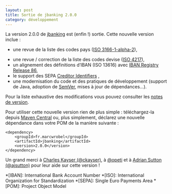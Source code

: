 ```yaml
---
layout: post
title: Sortie de jbanking 2.0.0
category: développement
---
```


La version 2.0.0 de [jbanking](https://github.com/marcwrobel/jbanking) est (enfin !) sortie. Cette nouvelle version
inclue :

- une revue de la liste des codes pays ([ISO 3166-1-alpha-2](https://fr.wikipedia.org/wiki/ISO_3166)),

* une revue / correction de la liste des codes devise ([ISO 4217](https://fr.wikipedia.org/wiki/ISO_4217)),
* un alignement des définitions d’IBAN (ISO 13616) avec
  [IBAN Registry Release 86](https://www.iso13616.org/),
* le support des
  SEPA [Creditor Identifiers](https://www.europeanpaymentscouncil.eu/document-library/guidance-documents/creditor-identifier-overview)
  ,
* une modernisation du code et des pratiques de développement (support de Java, adoption de
  [SemVer](https://semver.org), mises à jour de dépendances…).

Pour la liste exhaustive des modifications vous pouvez consulter les
[notes de version](https://github.com/marcwrobel/jbanking/releases/tag/v2.0.0).

Pour utiliser cette nouvelle version rien de plus simple : téléchargez-la
depuis [Maven Central](https://search.maven.org/artifact/fr.marcwrobel/jbanking/2.0.0/jar) ou, plus simplement, déclarez
une nouvelle dépendance dans votre POM de la manière suivante :

    <dependency>
        <groupId>fr.marcwrobel</groupId>
        <artifactId>jbanking</artifactId>
        <version>2.0.0</version>
    </dependency>

Un grand merci à [Charles Kayser (@ckayser)](https://github.com/ckayser), à [@opeti](https://github.com/opeti)
et à [Adrian Sutton (@ajsutton)](https://github.com/ajsutton) pour leur aide sur cette version !

<!-- prettier-ignore-start -->
*[IBAN]: International Bank Account Number
*[ISO]: International Organization for Standardization
*[SEPA]: Single Euro Payments Area
*[POM]: Project Object Model
<!-- prettier-ignore-end -->
